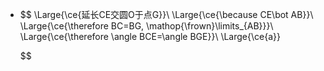 -
  $$
  \Large{\ce{延长CE交圆O于点G}}\\
  \Large{\ce{\because CE\bot AB}}\\
  \Large{\ce{\therefore BC=BG, \mathop{\frown}\limits_{AB}}}\\
  \Large{\ce{\therefore \angle BCE=\angle BGE}}\\
  \Large{\ce{a}}
  
  
  
  
  $$